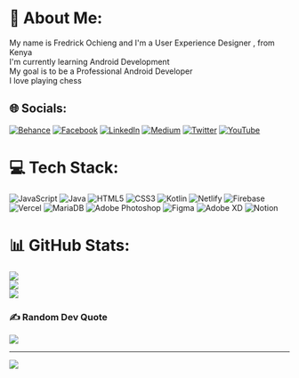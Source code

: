 # 💫 About Me:
 My name is  Fredrick Ochieng and I'm a User Experience Designer , from Kenya<br>I'm currently learning Android Development<br>My goal is to be a Professional Android Developer<br>I love playing chess<br>


## 🌐 Socials:
[![Behance](https://img.shields.io/badge/Behance-1769ff?logo=behance&logoColor=white)](https://behance.net/realfredricko) [![Facebook](https://img.shields.io/badge/Facebook-%231877F2.svg?logo=Facebook&logoColor=white)](https://facebook.com/realfredricko) [![LinkedIn](https://img.shields.io/badge/LinkedIn-%230077B5.svg?logo=linkedin&logoColor=white)](https://linkedin.com/in/realfredricko) [![Medium](https://img.shields.io/badge/Medium-12100E?logo=medium&logoColor=white)](https://medium.com/@realfredricko) [![Twitter](https://img.shields.io/badge/Twitter-%231DA1F2.svg?logo=Twitter&logoColor=white)](https://twitter.com/realfredricko) [![YouTube](https://img.shields.io/badge/YouTube-%23FF0000.svg?logo=YouTube&logoColor=white)](https://youtube.com/@user-realfredricko) 

# 💻 Tech Stack:
![JavaScript](https://img.shields.io/badge/javascript-%23323330.svg?style=for-the-badge&logo=javascript&logoColor=%23F7DF1E) ![Java](https://img.shields.io/badge/java-%23ED8B00.svg?style=for-the-badge&logo=java&logoColor=white) ![HTML5](https://img.shields.io/badge/html5-%23E34F26.svg?style=for-the-badge&logo=html5&logoColor=white) ![CSS3](https://img.shields.io/badge/css3-%231572B6.svg?style=for-the-badge&logo=css3&logoColor=white) ![Kotlin](https://img.shields.io/badge/kotlin-%230095D5.svg?style=for-the-badge&logo=kotlin&logoColor=white) ![Netlify](https://img.shields.io/badge/netlify-%23000000.svg?style=for-the-badge&logo=netlify&logoColor=#00C7B7) ![Firebase](https://img.shields.io/badge/firebase-%23039BE5.svg?style=for-the-badge&logo=firebase) ![Vercel](https://img.shields.io/badge/vercel-%23000000.svg?style=for-the-badge&logo=vercel&logoColor=white) ![MariaDB](https://img.shields.io/badge/MariaDB-003545?style=for-the-badge&logo=mariadb&logoColor=white) ![Adobe Photoshop](https://img.shields.io/badge/adobephotoshop-%2331A8FF.svg?style=for-the-badge&logo=adobephotoshop&logoColor=white) 	![Figma](https://img.shields.io/badge/figma-%23F24E1E.svg?style=for-the-badge&logo=figma&logoColor=white) ![Adobe XD](https://img.shields.io/badge/Adobe%20XD-470137?style=for-the-badge&logo=Adobe%20XD&logoColor=#FF61F6) ![Notion](https://img.shields.io/badge/Notion-%23000000.svg?style=for-the-badge&logo=notion&logoColor=white)
# 📊 GitHub Stats:
![](https://github-readme-stats.vercel.app/api?username=realfredricko&theme=dark&hide_border=false&include_all_commits=false&count_private=false)<br/>
![](https://github-readme-streak-stats.herokuapp.com/?user=realfredricko&theme=dark&hide_border=false)<br/>
![](https://github-readme-stats.vercel.app/api/top-langs/?username=realfredricko&theme=dark&hide_border=false&include_all_commits=false&count_private=false&layout=compact)

### ✍️ Random Dev Quote
![](https://quotes-github-readme.vercel.app/api?type=horizontal&theme=radical)

---
[![](https://visitcount.itsvg.in/api?id=realfredricko&icon=0&color=0)](https://visitcount.itsvg.in)

<!-- Proudly created with GPRM ( https://gprm.itsvg.in ) -->
